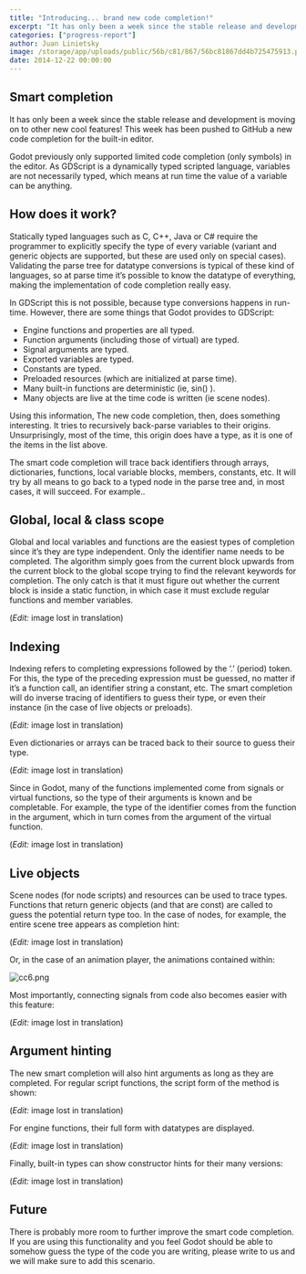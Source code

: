 ```yaml
---
title: "Introducing... brand new code completion!"
excerpt: "It has only been a week since the stable release and development is moving on to other new cool features! This week has been pushed to GitHub a new code completion for the built-in editor."
categories: ["progress-report"]
author: Juan Linietsky
image: /storage/app/uploads/public/56b/c81/867/56bc81867dd4b725475913.png
date: 2014-12-22 00:00:00
---
```


## Smart completion

It has only been a week since the stable release and development is moving on to other new cool features! This week has been pushed to GitHub a new code completion for the built-in editor.

Godot previously only supported limited code completion (only symbols) in the editor. As GDScript is a dynamically typed scripted language, variables are not necessarily typed, which means at run time the value of a variable can be anything.

## How does it work?

Statically typed languages such as C, C++, Java or C# require the programmer to explicitly specify the type of every variable (variant and generic objects are supported, but these are used only on special cases).  Validating the parse tree for datatype conversions is typical of these kind of languages, so at parse time it’s possible to know the datatype of everything, making the implementation of code completion really easy.

In GDScript this is not possible, because type conversions happens in run-time. However, there are some things that Godot provides to GDScript:

* Engine functions and properties are all typed.
* Function arguments (including those of virtual) are typed.
* Signal arguments are typed.
* Exported variables are typed.
* Constants are typed.
* Preloaded resources (which are initialized at parse time).
* Many built-in functions are deterministic (ie, sin() ).
* Many objects are live at the time code is written (ie scene nodes).

Using this information, The new code completion, then, does something  interesting. It tries to recursively back-parse variables to their origins. Unsurprisingly, most of the time, this origin does have a type, as it is one of the items in the list above.

The smart code completion will trace back identifiers through arrays, dictionaries, functions, local variable blocks, members, constants, etc. It will try by all means to go back to a typed node in the parse tree and, in most cases, it will succeed. For example..

## Global, local & class scope

Global and local variables and functions are the easiest types of completion since it’s they are type independent. Only the identifier name needs to be completed. The algorithm simply goes from the current block upwards from the current block to the global scope trying to find the relevant keywords for completion. The only catch is that it must figure out whether the current block is inside a static function, in which case it must exclude regular functions and member variables.

(*Edit:* image lost in translation)

## Indexing

Indexing refers to completing expressions followed by the ‘.’ (period) token. For this, the type of the preceding expression must be guessed, no matter if it’s a function call, an identifier string a constant, etc. The smart completion will do inverse tracing of identifiers to guess their type, or even their instance (in the case of live objects or preloads).

(*Edit:* image lost in translation)

Even dictionaries or arrays can be traced back to their source to guess their type.

(*Edit:* image lost in translation)

Since in Godot, many of the functions implemented come from signals or virtual functions, so the type of their arguments is known and be completable. For example, the type of the identifier comes from the function in the argument, which in turn comes from the argument of the virtual function.

(*Edit:* image lost in translation)

## Live objects

Scene nodes (for node scripts) and resources can be used to trace types. Functions that return generic objects (and that are const) are called to guess the potential return type too. In the case of nodes, for example, the entire scene tree appears as completion hint:

(*Edit:* image lost in translation)

Or, in the case of an animation player, the animations contained within:

![cc6.png](/storage/app/uploads/public/56c/314/0b4/56c3140b4dac7412191302.png)

Most importantly, connecting signals from code also becomes easier with this feature:

(*Edit:* image lost in translation)

## Argument hinting

The new smart completion will also hint arguments as long as they are completed. For regular script functions, the script form of the method is shown:

(*Edit:* image lost in translation)

For engine functions, their full form with datatypes are displayed.

(*Edit:* image lost in translation)

Finally, built-in types can show constructor hints for their many versions:

(*Edit:* image lost in translation)

## Future

There is probably more room to further improve the smart code completion. If you are using this functionality and you feel Godot should be able to somehow guess the type of the code you are writing, please write to us and we will make sure to add this scenario.
